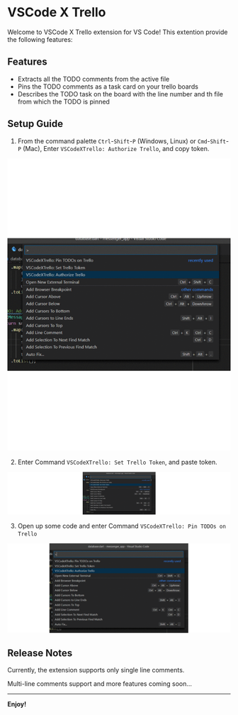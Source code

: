 # VSCode X Trello

Welcome to VSCode X Trello extension for VS Code! This extention provide the following features:

## Features

- Extracts all the TODO comments from the active file
- Pins the TODO comments as a task card on your trello boards
- Describes the TODO task on the board with the line number and th file from which the TODO is pinned

## Setup Guide

1. From the command palette `Ctrl`-`Shift`-`P` (Windows, Linux) or `Cmd`-`Shift`-`P` (Mac), Enter `VSCodeXTrello: Authorize Trello`, and copy token.

<img  src="https://github.com/Ikunalv/vscodextrello/blob/master/src/img/1.gif?raw=true" alt="Trello Authorization">

2. Enter Command `VSCodeXTrello: Set Trello Token`, and paste token.

<img  src="https://github.com/Ikunalv/vscodextrello/blob/master/src/img/2.gif?raw=true" alt="Setting Authorization Code">

3. Open up some code and enter Command `VSCodeXTrello: Pin TODOs on Trello`

<img  src="https://github.com/Ikunalv/vscodextrello/blob/master/src/img/3.gif?raw=true" alt="Pinning Tasks">

## Release Notes

Currently, the extension supports only single line comments.

Multi-line comments support and more features coming soon...

---

**Enjoy!**
